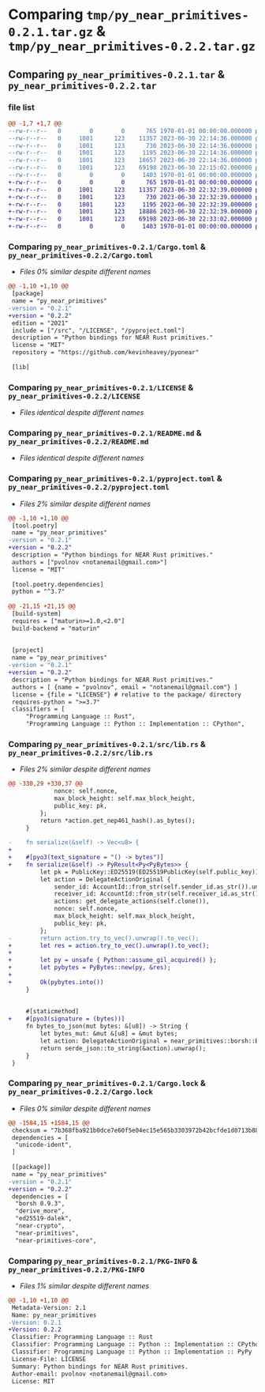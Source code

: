 # Comparing `tmp/py_near_primitives-0.2.1.tar.gz` & `tmp/py_near_primitives-0.2.2.tar.gz`

## Comparing `py_near_primitives-0.2.1.tar` & `py_near_primitives-0.2.2.tar`

### file list

```diff
@@ -1,7 +1,7 @@
--rw-r--r--   0        0        0      765 1970-01-01 00:00:00.000000 py_near_primitives-0.2.1/Cargo.toml
--rw-r--r--   0     1001      123    11357 2023-06-30 22:14:36.000000 py_near_primitives-0.2.1/LICENSE
--rw-r--r--   0     1001      123      730 2023-06-30 22:14:36.000000 py_near_primitives-0.2.1/README.md
--rw-r--r--   0     1001      123     1195 2023-06-30 22:14:36.000000 py_near_primitives-0.2.1/pyproject.toml
--rw-r--r--   0     1001      123    18657 2023-06-30 22:14:36.000000 py_near_primitives-0.2.1/src/lib.rs
--rw-r--r--   0     1001      123    69198 2023-06-30 22:15:02.000000 py_near_primitives-0.2.1/Cargo.lock
--rw-r--r--   0        0        0     1403 1970-01-01 00:00:00.000000 py_near_primitives-0.2.1/PKG-INFO
+-rw-r--r--   0        0        0      765 1970-01-01 00:00:00.000000 py_near_primitives-0.2.2/Cargo.toml
+-rw-r--r--   0     1001      123    11357 2023-06-30 22:32:39.000000 py_near_primitives-0.2.2/LICENSE
+-rw-r--r--   0     1001      123      730 2023-06-30 22:32:39.000000 py_near_primitives-0.2.2/README.md
+-rw-r--r--   0     1001      123     1195 2023-06-30 22:32:39.000000 py_near_primitives-0.2.2/pyproject.toml
+-rw-r--r--   0     1001      123    18886 2023-06-30 22:32:39.000000 py_near_primitives-0.2.2/src/lib.rs
+-rw-r--r--   0     1001      123    69198 2023-06-30 22:33:02.000000 py_near_primitives-0.2.2/Cargo.lock
+-rw-r--r--   0        0        0     1403 1970-01-01 00:00:00.000000 py_near_primitives-0.2.2/PKG-INFO
```

### Comparing `py_near_primitives-0.2.1/Cargo.toml` & `py_near_primitives-0.2.2/Cargo.toml`

 * *Files 0% similar despite different names*

```diff
@@ -1,10 +1,10 @@
 [package]
 name = "py_near_primitives"
-version = "0.2.1"
+version = "0.2.2"
 edition = "2021"
 include = ["/src", "/LICENSE", "/pyproject.toml"]
 description = "Python bindings for NEAR Rust primitives."
 license = "MIT"
 repository = "https://github.com/kevinheavey/pyonear"
 
 [lib]
```

### Comparing `py_near_primitives-0.2.1/LICENSE` & `py_near_primitives-0.2.2/LICENSE`

 * *Files identical despite different names*

### Comparing `py_near_primitives-0.2.1/README.md` & `py_near_primitives-0.2.2/README.md`

 * *Files identical despite different names*

### Comparing `py_near_primitives-0.2.1/pyproject.toml` & `py_near_primitives-0.2.2/pyproject.toml`

 * *Files 2% similar despite different names*

```diff
@@ -1,10 +1,10 @@
 [tool.poetry]
 name = "py_near_primitives"
-version = "0.2.1"
+version = "0.2.2"
 description = "Python bindings for NEAR Rust primitives."
 authors = ["pvolnov <notanemail@gmail.com>"]
 license = "MIT"
 
 [tool.poetry.dependencies]
 python = "^3.7"
 
@@ -21,15 +21,15 @@
 [build-system]
 requires = ["maturin>=1.0,<2.0"]
 build-backend = "maturin"
 
 
 [project]
 name = "py_near_primitives"
-version = "0.2.1"
+version = "0.2.2"
 description = "Python bindings for NEAR Rust primitives."
 authors = [ {name = "pvolnov", email = "notanemail@gmail.com"} ]
 license = {file = "LICENSE"} # relative to the package/ directory
 requires-python = ">=3.7"
 classifiers = [
     "Programming Language :: Rust",
     "Programming Language :: Python :: Implementation :: CPython",
```

### Comparing `py_near_primitives-0.2.1/src/lib.rs` & `py_near_primitives-0.2.2/src/lib.rs`

 * *Files 2% similar despite different names*

```diff
@@ -330,29 +330,37 @@
             nonce: self.nonce,
             max_block_height: self.max_block_height,
             public_key: pk,
         };
         return *action.get_nep461_hash().as_bytes();
     }
 
-    fn serialize(&self) -> Vec<u8> {
+
+    #[pyo3(text_signature = "() -> bytes")]
+    fn serialize(&self) -> PyResult<Py<PyBytes>> {
         let pk = PublicKey::ED25519(ED25519PublicKey(self.public_key));
         let action = DelegateActionOriginal {
             sender_id: AccountId::from_str(self.sender_id.as_str()).unwrap(),
             receiver_id: AccountId::from_str(self.receiver_id.as_str()).unwrap(),
             actions: get_delegate_actions(self.clone()),
             nonce: self.nonce,
             max_block_height: self.max_block_height,
             public_key: pk,
         };
-        return action.try_to_vec().unwrap().to_vec();
+        let res = action.try_to_vec().unwrap().to_vec();
+
+        let py = unsafe { Python::assume_gil_acquired() };
+        let pybytes = PyBytes::new(py, &res);
+
+        Ok(pybytes.into())
     }
 
 
     #[staticmethod]
+    #[pyo3(signature = (bytes))]
     fn bytes_to_json(mut bytes: &[u8]) -> String {
         let bytes_mut: &mut &[u8] = &mut bytes;
         let action: DelegateActionOriginal = near_primitives::borsh::BorshDeserialize::deserialize(bytes_mut).unwrap();
         return serde_json::to_string(&action).unwrap();
     }
 }
```

### Comparing `py_near_primitives-0.2.1/Cargo.lock` & `py_near_primitives-0.2.2/Cargo.lock`

 * *Files 0% similar despite different names*

```diff
@@ -1584,15 +1584,15 @@
 checksum = "7b368fba921b0dce7e60f5e04ec15e565b3303972b42bcfde1d0713b881959eb"
 dependencies = [
  "unicode-ident",
 ]
 
 [[package]]
 name = "py_near_primitives"
-version = "0.2.1"
+version = "0.2.2"
 dependencies = [
  "borsh 0.9.3",
  "derive_more",
  "ed25519-dalek",
  "near-crypto",
  "near-primitives",
  "near-primitives-core",
```

### Comparing `py_near_primitives-0.2.1/PKG-INFO` & `py_near_primitives-0.2.2/PKG-INFO`

 * *Files 1% similar despite different names*

```diff
@@ -1,10 +1,10 @@
 Metadata-Version: 2.1
 Name: py_near_primitives
-Version: 0.2.1
+Version: 0.2.2
 Classifier: Programming Language :: Rust
 Classifier: Programming Language :: Python :: Implementation :: CPython
 Classifier: Programming Language :: Python :: Implementation :: PyPy
 License-File: LICENSE
 Summary: Python bindings for NEAR Rust primitives.
 Author-email: pvolnov <notanemail@gmail.com>
 License: MIT
```


